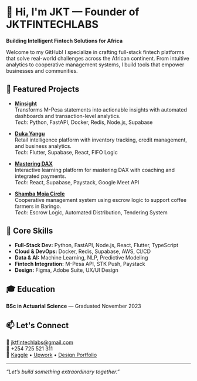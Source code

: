 # 👋 Hi, I'm JKT — Founder of JKTFINTECHLABS  
**Building Intelligent Fintech Solutions for Africa**

Welcome to my GitHub! I specialize in crafting full-stack fintech platforms that solve real-world challenges across the African continent. From intuitive analytics to cooperative management systems, I build tools that empower businesses and communities.

## 🚀 Featured Projects

- **[Minsight](#https://my.minsight.space/)**  
  Transforms M-Pesa statements into actionable insights with automated dashboards and transaction-level analytics.  
  _Tech:_ Python, FastAPI, Docker, Redis, Node.js, Supabase

- **[Duka Yangu](#https://dukayangu.netlify.app/)**  
  Retail intelligence platform with inventory tracking, credit management, and business analytics.  
  _Tech:_ Flutter, Supabase, React, FIFO Logic

- **[Mastering DAX](#https://masteringdax.netlify.app/)**  
  Interactive learning platform for mastering DAX with coaching and integrated payments.  
  _Tech:_ React, Supabase, Paystack, Google Meet API

- **[Shamba Moja Circle](#https://shambamojacircle.netlify.app/)**  
  Cooperative management system using escrow logic to support coffee farmers in Baringo.  
  _Tech:_ Escrow Logic, Automated Distribution, Tendering System

## 🧠 Core Skills

- **Full-Stack Dev:** Python, FastAPI, Node.js, React, Flutter, TypeScript  
- **Cloud & DevOps:** Docker, Redis, Supabase, AWS, CI/CD  
- **Data & AI:** Machine Learning, NLP, Predictive Modeling  
- **Fintech Integration:** M-Pesa API, STK Push, Paystack  
- **Design:** Figma, Adobe Suite, UX/UI Design

## 🎓 Education  
**BSc in Actuarial Science** — Graduated November 2023

## 📫 Let's Connect  
📧 jktfintechlabs@gmail.com  
📱 +254 725 521 311  
🔗 [Kaggle](#) • [Upwork](#) • [Design Portfolio](#)

---

_“Let’s build something extraordinary together.”_
